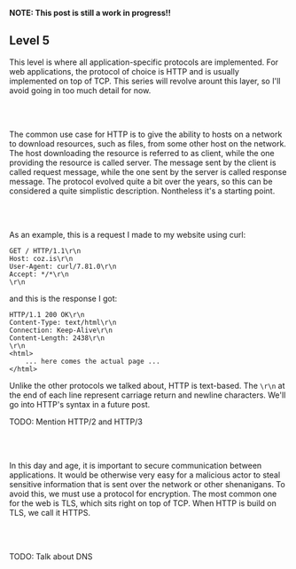 **NOTE: This post is still a work in progress!!**

## Level 5

This level is where all application-specific protocols are implemented. For web applications, the protocol of choice is HTTP and is usually implemented on top of TCP. This series will revolve arount this layer, so I'll avoid going in too much detail for now.

<br/>
<br/>

The common use case for HTTP is to give the ability to hosts on a network to download resources, such as files, from some other host on the network. The host downloading the resource is referred to as client, while the one providing the resource is called server. The message sent by the client is called request message, while the one sent by the server is called response message. The protocol evolved quite a bit over the years, so this can be considered a quite simplistic description. Nontheless it's a starting point.

<br/>
<br/>

As an example, this is a request I made to my website using curl:
```
GET / HTTP/1.1\r\n
Host: coz.is\r\n
User-Agent: curl/7.81.0\r\n
Accept: */*\r\n
\r\n
```
and this is the response I got:
```
HTTP/1.1 200 OK\r\n
Content-Type: text/html\r\n
Connection: Keep-Alive\r\n
Content-Length: 2438\r\n
\r\n
<html>
	... here comes the actual page ...
</html>
```
Unlike the other protocols we talked about, HTTP is text-based. The `\r\n` at the end of each line represent carriage return and newline characters. We'll go into HTTP's syntax in a future post.

TODO: Mention HTTP/2 and HTTP/3

<br/>
<br/>

In this day and age, it is important to secure communication between applications. It would be otherwise very easy for a malicious actor to steal sensitive information that is sent over the network or other shenanigans. To avoid this, we must use a protocol for encryption. The most common one for the web is TLS, which sits right on top of TCP. When HTTP is build on TLS, we call it HTTPS.

<br/>
<br/>

TODO: Talk about DNS